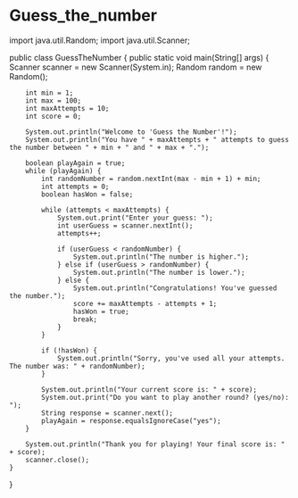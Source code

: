 # Guess_the_number

import java.util.Random;
import java.util.Scanner;

public class GuessTheNumber {
    public static void main(String[] args) {
        Scanner scanner = new Scanner(System.in);
        Random random = new Random();

        int min = 1;
        int max = 100;
        int maxAttempts = 10;
        int score = 0;

        System.out.println("Welcome to 'Guess the Number'!");
        System.out.println("You have " + maxAttempts + " attempts to guess the number between " + min + " and " + max + ".");
        
        boolean playAgain = true;
        while (playAgain) {
            int randomNumber = random.nextInt(max - min + 1) + min;
            int attempts = 0;
            boolean hasWon = false;

            while (attempts < maxAttempts) {
                System.out.print("Enter your guess: ");
                int userGuess = scanner.nextInt();
                attempts++;

                if (userGuess < randomNumber) {
                    System.out.println("The number is higher.");
                } else if (userGuess > randomNumber) {
                    System.out.println("The number is lower.");
                } else {
                    System.out.println("Congratulations! You've guessed the number.");
                    score += maxAttempts - attempts + 1;
                    hasWon = true;
                    break;
                }
            }

            if (!hasWon) {
                System.out.println("Sorry, you've used all your attempts. The number was: " + randomNumber);
            }

            System.out.println("Your current score is: " + score);
            System.out.print("Do you want to play another round? (yes/no): ");
            String response = scanner.next();
            playAgain = response.equalsIgnoreCase("yes");
        }

        System.out.println("Thank you for playing! Your final score is: " + score);
        scanner.close();
    }
}
